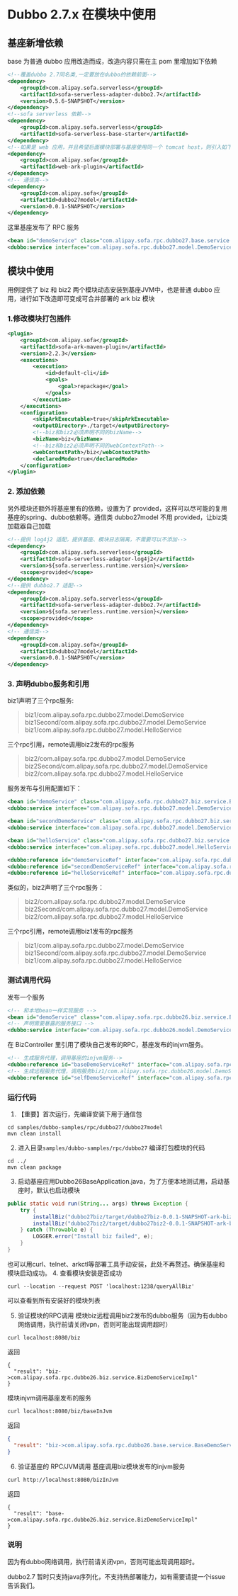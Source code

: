 # Dubbo 2.7.x 在模块中使用
## 基座新增依赖
base 为普通 dubbo 应用改造而成，改造内容只需在主 pom 里增加如下依赖
```xml
<!--覆盖dubbo 2.7同名类,一定要放在dubbo的依赖前面-->
<dependency>
    <groupId>com.alipay.sofa.serverless</groupId>
    <artifactId>sofa-serverless-adapter-dubbo2.7</artifactId>
    <version>0.5.6-SNAPSHOT</version>
</dependency>
<!--sofa serverless 依赖-->
<dependency>
    <groupId>com.alipay.sofa.serverless</groupId>
    <artifactId>sofa-serverless-base-starter</artifactId>
</dependency>
<!--如果是 web 应用，并且希望后面模块部署与基座使用同一个 tomcat host，则引入如下依赖。详细查看[这里](https://www.sofastack.tech/projects/sofa-boot/sofa-ark-multi-web-component-deploy/)-->
<dependency>
    <groupId>com.alipay.sofa</groupId>
    <artifactId>web-ark-plugin</artifactId>
</dependency>
<!-- 通信类-->
<dependency>
    <groupId>com.alipay.sofa</groupId>
    <artifactId>dubbo27model</artifactId>
    <version>0.0.1-SNAPSHOT</version>
</dependency>
```

这里基座发布了 RPC 服务
```xml
<bean id="demoService" class="com.alipay.sofa.rpc.dubbo27.base.service.MasterDemoServiceImpl"/>
<dubbo:service interface="com.alipay.sofa.rpc.dubbo27.model.DemoService" ref="demoService" group="masterBiz"/>    <!-- 和本地bean一样实现服务 -->
```

## 模块中使用
用例提供了 biz 和 biz2 两个模块动态安装到基座JVM中，也是普通 dubbo 应用，进行如下改造即可变成可合并部署的 ark biz 模块

### 1.修改模块打包插件
```xml
<plugin>
    <groupId>com.alipay.sofa</groupId>
    <artifactId>sofa-ark-maven-plugin</artifactId>
    <version>2.2.3</version>
    <executions>
        <execution>
            <id>default-cli</id>
            <goals>
                <goal>repackage</goal>
            </goals>
        </execution>
    </executions>
    <configuration>
        <skipArkExecutable>true</skipArkExecutable>
        <outputDirectory>./target</outputDirectory>
        <!--biz和biz2必须声明不同的bizName-->
        <bizName>biz</bizName>
        <!--biz和biz2必须声明不同的webContextPath-->
        <webContextPath>/biz</webContextPath>
        <declaredMode>true</declaredMode>
    </configuration>
</plugin>
```
### 2. 添加依赖
另外模块还额外将基座里有的依赖，设置为了 provided，这样可以尽可能的复用基座的spring、dubbo依赖等。通信类 dubbo27model 不用 provided，让biz类加载器自己加载
```xml
<!--提供 log4j2 适配，提供基座、模块日志隔离，不需要可以不添加-->
<dependency>
    <groupId>com.alipay.sofa.serverless</groupId>
    <artifactId>sofa-serverless-adapter-log4j2</artifactId>
    <version>${sofa.serverless.runtime.version}</version>
    <scope>provided</scope>
</dependency>
<!--提供 dubbo2.7 适配-->
<dependency>
    <groupId>com.alipay.sofa.serverless</groupId>
    <artifactId>sofa-serverless-adapter-dubbo2.7</artifactId>
    <version>${sofa.serverless.runtime.version}</version>
    <scope>provided</scope>
</dependency>
<!-- 通信类-->
<dependency>
    <groupId>com.alipay.sofa</groupId>
    <artifactId>dubbo27model</artifactId>
    <version>0.0.1-SNAPSHOT</version>
</dependency>
```
### 3. 声明dubbo服务和引用
biz1声明了三个rpc服务:
> biz1/com.alipay.sofa.rpc.dubbo27.model.DemoService
> biz1Second/com.alipay.sofa.rpc.dubbo27.model.DemoService
> biz1/com.alipay.sofa.rpc.dubbo27.model.HelloService

三个rpc引用，remote调用biz2发布的rpc服务
> biz2/com.alipay.sofa.rpc.dubbo27.model.DemoService
> biz2Second/com.alipay.sofa.rpc.dubbo27.model.DemoService
> biz2/com.alipay.sofa.rpc.dubbo27.model.HelloService

服务发布与引用配置如下：
```xml
<bean id="demoService" class="com.alipay.sofa.rpc.dubbo27.biz.service.BizDemoServiceImpl"/>
<dubbo:service interface="com.alipay.sofa.rpc.dubbo27.model.DemoService" ref="demoService" group="biz1"/> 

<bean id="secondDemoService" class="com.alipay.sofa.rpc.dubbo27.biz.service.SecondDemoServiceImpl"/>
<dubbo:service interface="com.alipay.sofa.rpc.dubbo27.model.DemoService" ref="secondDemoService" group="biz1Second"/>

<bean id="helloService" class="com.alipay.sofa.rpc.dubbo27.biz.service.HelloServiceImpl"/>
<dubbo:service interface="com.alipay.sofa.rpc.dubbo27.model.HelloService" ref="helloService" group="biz1"/>

<dubbo:reference id="demoServiceRef" interface="com.alipay.sofa.rpc.dubbo27.model.DemoService" scope="remote" group="biz2" check="false"/>
<dubbo:reference id="secondDemoServiceRef" interface="com.alipay.sofa.rpc.dubbo27.model.DemoService" scope="remote" group="biz2Second" check="false"/>
<dubbo:reference id="helloServiceRef" interface="com.alipay.sofa.rpc.dubbo27.model.HelloService" scope="remote" group="biz2" check="false"/>
```

类似的，biz2声明了三个rpc服务：
> biz2/com.alipay.sofa.rpc.dubbo27.model.DemoService
> biz2Second/com.alipay.sofa.rpc.dubbo27.model.DemoService
> biz2/com.alipay.sofa.rpc.dubbo27.model.HelloService

三个rpc引用，remote调用biz1发布的rpc服务
> biz1/com.alipay.sofa.rpc.dubbo27.model.DemoService
> biz1Second/com.alipay.sofa.rpc.dubbo27.model.DemoService
> biz1/com.alipay.sofa.rpc.dubbo27.model.HelloService






### 测试调用代码
发布一个服务
``` xml
<!-- 和本地bean一样实现服务 -->
<bean id="demoService" class="com.alipay.sofa.rpc.dubbo26.biz.service.BizDemoServiceImpl"/>
<!-- 声明需要暴露的服务接口 -->
<dubbo:service interface="com.alipay.sofa.rpc.dubbo26.model.DemoService" ref="demoService" group="biz"/>    <!-- 和本地bean一样实现服务 -->
```

在 BizController 里引用了模块自己发布的RPC，基座发布的injvm服务。
``` xml
<!-- 生成服务代理，调用基座的injvm服务-->
<dubbo:reference id="baseDemoServiceRef" interface="com.alipay.sofa.rpc.dubbo26.model.DemoService" scope="local" group="base" check="false"/>
<!-- 生成远程服务代理，调用服务biz1/com.alipay.sofa.rpc.dubbo26.model.DemoService-->
<dubbo:reference id="selfDemoServiceRef" interface="com.alipay.sofa.rpc.dubbo26.model.DemoService" scope="remote" group="biz" check="false"/>
```


### 运行代码
1. 【重要】首次运行，先编译安装下用于通信包
```shell
cd samples/dubbo-samples/rpc/dubbo27/dubbo27model
mvn clean install
```

2. 进入目录`samples/dubbo-samples/rpc/dubbo27` 编译打包模块的代码
```shell
cd ../
mvn clean package
```
3. 启动基座应用Dubbo26BaseApplication.java，为了方便本地测试用，启动基座时，默认也启动模块
```java 
public static void run(String... args) throws Exception {
    try {
        installBiz("dubbo27biz/target/dubbo27biz-0.0.1-SNAPSHOT-ark-biz.jar");
        installBiz("dubbo27biz2/target/dubbo27biz2-0.0.1-SNAPSHOT-ark-biz.jar");
    } catch (Throwable e) {
        LOGGER.error("Install biz failed", e);
    }
}
```
也可以用curl、telnet、arkctl等部署工具手动安装，此处不再赘述。确保基座和模块启动成功。
4. 查看模块安装是否成功
```shell
curl --location --request POST 'localhost:1238/queryAllBiz'
```
可以查看到所有安装好的模块列表

5. 验证模块的RPC调用
模块biz远程调用biz2发布的dubbo服务（因为有dubbo网络调用，执行前请关闭vpn，否则可能出现调用超时）
```shell
curl localhost:8080/biz
```
返回
```shell
{
  "result": "biz->com.alipay.sofa.rpc.dubbo26.biz.service.BizDemoServiceImpl"
}
```
模块injvm调用基座发布的服务
```shell
curl localhost:8080/biz/baseInJvm
```
返回
```json
{
  "result": "biz->com.alipay.sofa.rpc.dubbo26.base.service.BaseDemoService"
}
```
6. 验证基座的 RPC/JVM调用
基座调用biz模块发布的injvm服务
```shell
curl http://localhost:8080/bizInJvm
```
返回
```shell
{
  "result": "base->com.alipay.sofa.rpc.dubbo26.biz.service.BizDemoServiceImpl"
}
```

### 说明
因为有dubbo网络调用，执行前请关闭vpn，否则可能出现调用超时。

dubbo2.7 暂时只支持java序列化，不支持热部署能力，如有需要请提一个issue告诉我们。

